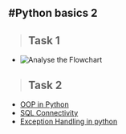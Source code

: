 #Python basics 2
---
> ## Task 1 
- ![Analyse the Flowchart](https://image.slidesharecdn.com/bankmanagementsystem-090428123925-phpapp01/95/bank-management-system-14-728.jpg?cb=1240922515)
> ## Task 2
- [OOP in Python](https://youtu.be/JeznW_7DlB0)
- [SQL Connectivity](https://www.youtube.com/watch?v=vR5utJvN4JY)
- [Exception Handling in python](https://youtu.be/MImAiZIzzd4)
